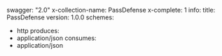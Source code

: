 swagger: "2.0"
x-collection-name: PassDefense
x-complete: 1
info:
  title: PassDefense
  version: 1.0.0
schemes:
- http
produces:
- application/json
consumes:
- application/json